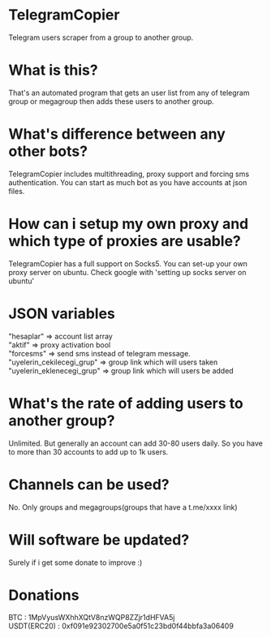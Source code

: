 # TelegramCopier
Telegram users scraper from a group to another group.

# What is this?
That's an automated program that gets an user list from any of telegram group or megagroup then adds these users to another group.

# What's difference between any other bots?
TelegramCopier includes multithreading, proxy support and forcing sms authentication. You can start as much bot as you have accounts at json files.

# How can i setup my own proxy and which type of proxies are usable?
TelegramCopier has a full support on Socks5. You can set-up your own proxy server on ubuntu. Check google with 'setting up socks server on ubuntu'

# JSON variables
"hesaplar" => account list array  
"aktif" => proxy activation bool  
"forcesms" => send sms instead of telegram message.  
"uyelerin_cekilecegi_grup" => group link which will users taken  
"uyelerin_eklenecegi_grup" => group link which will users be added  

# What's the rate of adding users to another group?
Unlimited. But generally an account can add 30-80 users daily. So you have to more than 30 accounts to add up to 1k users.

# Channels can be used?
No. Only groups and megagroups(groups that have a t.me/xxxx link)

# Will software be updated?
Surely if i get some donate to improve :)

# Donations 
BTC : 1MpVyusWXhhXQtV8nzWQP8ZZjr1dHFVA5j  
USDT(ERC20) : 0xf091e92302700e5a0f51c23bd0f44bbfa3a06409  
